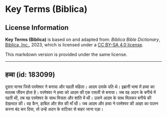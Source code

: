 # Key Terms (Biblica)

## License Information

**Key Terms (Biblica)** is based on and adapted from: _Biblica Bible Dictionary_, [Biblica, Inc.](https://www.biblica.com/), 2023, which is licensed under a [CC BY-SA 4.0 license](https://creativecommons.org/licenses/by-sa/4.0/legalcode.en).

This markdown version is provided under the same license.



--------------------------------

## हव्वा (id: 183099)

दूसरा मानव जिसे परमेश्वर ने बनाया और पहली महिला। आदम उसके पति थे। इब्रानी भाषा में हव्वा का मतलब जीवन होता है। परमेश्वर ने हव्वा को आदम की एक पसली से बनाया। जब वह अदन के बगीचे में रहती थी, तब वह परमेश्वर के साथ मित्रता और शांति में थी। उसने आदम के साथ मिलकर बगीचे की देखभाल की। वह कैन, हाबिल और शेत की माँ थी। जब आदम और हव्वा ने परमेश्वर की आज्ञा का पालन करना बंद कर दिया, तो उन्हें अदन के वाटिका से बाहर जाना पड़ा।


